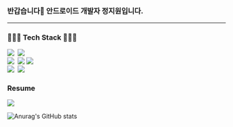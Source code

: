 
### 반갑습니다🙌 안드로이드 개발자 정지원입니다.</h3>
---
### 🧑🏻‍💻 Tech Stack 🧑🏻‍💻

<p align="left">
  <img src="https://img.shields.io/badge/Kotlin-7F52FF?style=flat-square&logo=Kotlin&logoColor=white"/></a>&nbsp
  <img src="https://img.shields.io/badge/Java-FFCA28&logoColor=white"></a><br>
  <img src="https://img.shields.io/badge/Android-3DDC84?style=flat-square&logo=Android&logoColor=white"/></a>&nbsp 
  <img src="https://img.shields.io/badge/Android Studio-FFCA28&logoColor=white"></a>
   <img src="https://img.shields.io/badge/Jetpack-FFCA28&logoColor=white"></a><br>
  <img src="https://img.shields.io/badge/Firebase-FFCA28?style=flat-square&logo=Firebase&logoColor=white"/></a>&nbsp
  <img src="https://img.shields.io/badge/Retrofit2-FFCA28?style=flat-square&logoColor=white"/></a>&nbsp
</p>

### Resume
<a href="https://www.notion.so/e08d927ec1b8489880a59fee0bb88037" target="_blank">
<img src="https://img.shields.io/badge/Notion-000000?style=for-the-badge&logo=Notion&logoColor=white"/>
</a>

![Anurag's GitHub stats](https://github-readme-stats.vercel.app/api?username=jiwon2724&show_icons=true)


<!--
**jiwon2724/jiwon2724** is a ✨ _special_ ✨ repository because its `README.md` (this file) appears on your GitHub profile.

Here are some ideas to get you started:

- 🔭 I’m currently working on ...
- 🌱 I’m currently learning ...
- 👯 I’m looking to collaborate on ...
- 🤔 I’m looking for help with ...
- 💬 Ask me about ...
- 📫 How to reach me: ...
- 😄 Pronouns: ...
- ⚡ Fun fact: ...
-->
